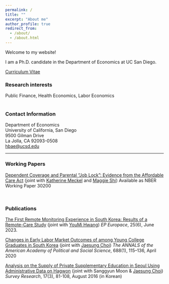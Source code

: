 ```yaml
---
permalink: /
title: ""
excerpt: "About me"
author_profile: true
redirect_from: 
  - /about/
  - /about.html
---
```



Welcome to my website!  

I am a Ph.D. candidate in the Department of Economics at UC San Diego.  

[Curriculum Vitae](https://drive.google.com/file/d/1zkM7n7cGDTHZ1KUsQ6ehmSKYtB2jQFrV/view?usp=sharing) <br/>  
  
### Research interests
Public Finance, Health Economics, Labor Economics  
<br/>  

### Contact Information
Department of Economics  
University of California, San Diego  
9500 Gilman Drive  
La Jolla, CA 92093-0508  
hbae@ucsd.edu  
    
------
### Working Papers
[Dependent Coverage and Parental “Job Lock”: Evidence from the Affordable Care Act](https://www.nber.org/papers/w30200) (joint with [Katherine Meckel](https://sites.google.com/view/katherinemeckel/home) and [Maggie Shi](https://www.maggie-shi.com/))
Available as NBER Working Paper 30200  

<br/>

### Publications
[The First Remote Monitoring Experience in South Korea: Results of a Remote-Care Study](https://academic.oup.com/europace/article/25/6/euad150/7192809) (joint with [YouMi Hwang](https://www.cmcvincent.or.kr/page/en/doctor/91/D0000323)) *EP Europace*, 25(6), June 2023.

[Changes in Early Labor Market Outcomes of among Young College Graduates in South Korea](https://journals.sagepub.com/doi/abs/10.1177/0002716220906779) (joint with [Jaesung Choi](https://sites.google.com/site/jaesungchoiecon/)) *The ANNALS of the American Academy of Political and Social Science*, 688(1), 115–136, April 2020  

[Analysis on the Supply of Private Supplementary Education in Seoul Using Administrative Data on Hagwon](https://www.kci.go.kr/kciportal/ci/sereArticleSearch/ciSereArtiView.kci?sereArticleSearchBean.artiId=ART002136588) (joint with Sanggyun Moon & [Jaesung Choi](https://sites.google.com/site/jaesungchoiecon/)) *Survey Research*, 17(3), 81-108, August 2016 (in Korean) 


